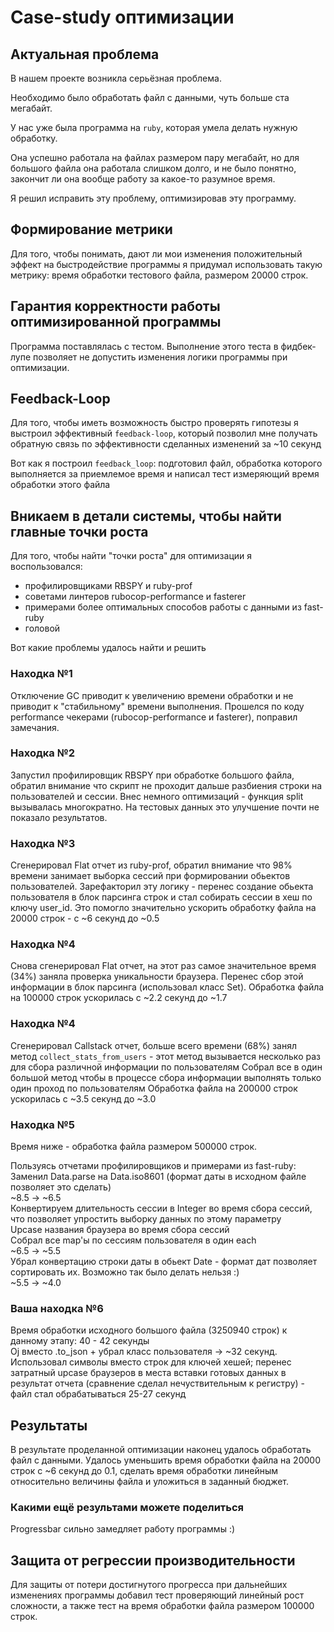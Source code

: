 # Case-study оптимизации

## Актуальная проблема
В нашем проекте возникла серьёзная проблема.

Необходимо было обработать файл с данными, чуть больше ста мегабайт.

У нас уже была программа на `ruby`, которая умела делать нужную обработку.

Она успешно работала на файлах размером пару мегабайт, но для большого файла она работала слишком долго, и не было понятно, закончит ли она вообще работу за какое-то разумное время.

Я решил исправить эту проблему, оптимизировав эту программу.

## Формирование метрики
Для того, чтобы понимать, дают ли мои изменения положительный эффект на быстродействие программы я придумал использовать такую метрику: время обработки тестового файла, размером 20000 строк.

## Гарантия корректности работы оптимизированной программы
Программа поставлялась с тестом. Выполнение этого теста в фидбек-лупе позволяет не допустить изменения логики программы при оптимизации.

## Feedback-Loop
Для того, чтобы иметь возможность быстро проверять гипотезы я выстроил эффективный `feedback-loop`, который позволил мне получать обратную связь по эффективности сделанных изменений за ~10 секунд

Вот как я построил `feedback_loop`: подготовил файл, обработка которого выполняется за приемлемое время и написал тест измеряющий время обработки этого файла

## Вникаем в детали системы, чтобы найти главные точки роста
Для того, чтобы найти "точки роста" для оптимизации я воспользовался:   
- профилировщиками RBSPY и ruby-prof
- советами линтеров rubocop-performance и fasterer
- примерами более оптимальных способов работы с данными из fast-ruby
- головой

Вот какие проблемы удалось найти и решить

### Находка №1
Отключение GC приводит к увеличению времени обработки и не приводит к "стабильному" времени выполнения.
Прошелся по коду performance чекерами (rubocop-performance и fasterer), поправил замечания.

### Находка №2
Запустил профилировщик RBSPY при обработке большого файла, обратил внимание что скрипт не проходит дальше разбиения строки на пользователей и сессии. 
Внес немного оптимизаций - функция split вызывалась многократно.
На тестовых данных это улучшение почти не показало результатов.

### Находка №3
Сгенерировал Flat отчет из ruby-prof, обратил внимание что 98% времени занимает выборка сессий при формировании обьектов пользователей.
Зарефакторил эту логику - перенес создание обьекта пользователя в блок парсинга строк и стал собирать сессии в хеш по ключу user_id. 
Это помогло значительно ускорить обработку файла на 20000 строк - с ~6 секунд до ~0.5

### Находка №4
Снова сгенерировал Flat отчет, на этот раз самое значительное время (34%) заняла проверка уникальности браузера. 
Перенес сбор этой информации в блок парсинга (использовал класс Set). 
Обработка файла на 100000 строк ускорилась с ~2.2 секунд до ~1.7

### Находка №4
Сгенерировал Callstack отчет, больше всего времени (68%) занял метод `collect_stats_from_users` - этот метод вызывается несколько раз для сбора различной информации по пользователям
Собрал все в один большой метод чтобы в процессе сбора информации выполнять только один проход по пользователям
Обработка файла на 200000 строк ускорилась с ~3.5 секунд до ~3.0

### Находка №5
Время ниже - обработка файла размером 500000 строк.  
  
Пользуясь отчетами профилировщиков и примерами из fast-ruby:  
Заменил Data.parse на Data.iso8601 (формат даты в исходном файле позволяет это сделать)  
~8.5 -> ~6.5  
Конвертируем длительность сессии в Integer во время сбора сессий, что позволяет упростить выборку данных по этому параметру  
Upcase названия браузера во время сбора сессий  
Собрал все map'ы по сессиям пользователя в один each  
~6.5 -> ~5.5  
Убрал конвертацию строки даты в обьект Date - формат дат позволяет сортировать их. Возможно так было делать нельзя :)  
~5.5 -> ~4.0  

### Ваша находка №6
Время обработки исходного большого файла (3250940 строк) к данному этапу: 40 - 42 секунды  
Oj вместо .to_json + убрал класс пользователя -> ~32 секунд.  
Использовал символы вместо строк для ключей хешей; перенес затратный upcase браузеров в места вставки готовых данных в результат отчета (сравнение сделал нечуствительным к регистру) - файл стал обрабатываться 25-27 секунд


## Результаты
В результате проделанной оптимизации наконец удалось обработать файл с данными.
Удалось уменьшить время обработки файла на 20000 строк с ~6 секунд до 0.1, сделать время обработки линейным относительно величины файла и уложиться в заданный бюджет.

### Какими ещё результами можете поделиться
Progressbar сильно замедляет работу программы :)

## Защита от регрессии производительности
Для защиты от потери достигнутого прогресса при дальнейших изменениях программы добавил тест проверяющий линейный рост сложности, а также тест на время обработки файла размером 100000 строк.
